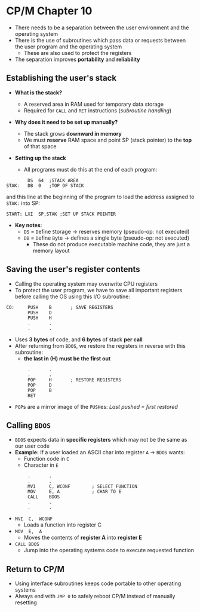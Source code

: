 # CP/M Chapter 10
- There needs to be a separation between the user environment and the operating system
- There is the use of subroutines which pass data or requests between the user program and the operating system
    - These are also used to protect the registers
- The separation improves **portability** and **reliability**

## Establishing the user's stack
- **What is the stack?**
    - A reserved area in RAM used for temporary data storage
    - Required for `CALL` and `RET` instructions (*subroutine handling*)
- **Why does it need to be set up manually?**
    - The stack grows **downward in memory**
    - We must **reserve** RAM space and point SP (stack pointer) to the **top** of that space

- **Setting up the stack**
    - All programs must do this at the end of each program:
```
        DS  64  ;STACK AREA
STAK:   DB  0   ;TOP OF STACK
```
and this line at the beginning of the program to load the address assigned to `STAK:` into SP:
```
START: LXI  SP,STAK ;SET UP STACK POINTER
```
- **Key notes**:
    - `DS` = `D`efine `S`torage → reserves memory (pseudo-op: not executed)
    - `DB` = `D`efine `B`yte → defines a single byte (pseudo-op: not executed)
        - These do not produce executable machine code, they are just a memory layout

## Saving the user's register contents
- Calling the operating system may overwrite CPU registers
- To protect the user program, we have to save all important registers before calling the OS using this I/O subroutine:
```
CO:     PUSH    B       ; SAVE REGISTERS
        PUSH    D
        PUSH    H
        .       .
        .       .
``` 
- Uses **3 bytes** of code, and **6 bytes** of stack **per call**
- After returning from `BDOS`, we restore the registers in reverse with this subroutine:
    - **the last in (H) must be the first out**
```
        .       .
        .       .
        POP     H       ; RESTORE REGISTERS
        POP     D
        POP     B
        RET 
```
- `POP`s are a mirror image of the `PUSH`es: *Last pushed = first restored*

## Calling `BDOS`
- `BDOS` expects data in **specific registers** which may not be the same as our user code
- **Example:** If a user loaded an ASCII char into register `A` → `BDOS` wants: 
    - Function code in `C`
    - Character in `E`
```
        .       .
        .       .
        MVI     C, WCONF        ; SELECT FUNCTION
        MOV     E, A            ; CHAR TO E
        CALL    BDOS
        .       .
        .       .
```
- `MVI  C,  WCONF`
    - Loads a function into register C
- `MOV  E,  A`
    - Moves the contents of **register A** into **register E**
- `CALL BDOS`
    - Jump into the operating systems code to execute requested function

## Return to CP/M
- Using interface subroutines keeps code portable to other operating systems
- Always end with `JMP 0` to safely reboot CP/M instead of manually resetting
